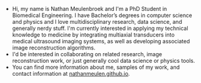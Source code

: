 - Hi, my name is Nathan Meulenbroek and I'm a PhD Student in Biomedical Engineering. I have Bachelor’s degrees in computer science and physics and I love multidisciplinary research, data science, and generally nerdy stuff. I'm currently interested in applying my technical knowledge to medicine by integrating multiaxial transducers into medical ultrasound imaging systems, as well as developing associated image reconstruction algorithms.
- I'd be interested in collaborating on related research, image reconstruction work, or just generally cool data science or physics tools.
- You can find more information about me, samples of my work, and contact information at <a href="https://nathanmeulen.github.io">nathanmeulen.github.io</a>.

<!---
NathanMeulen/NathanMeulen is a ✨ special ✨ repository because its `README.md` (this file) appears on your GitHub profile.
You can click the Preview link to take a look at your changes.
--->
